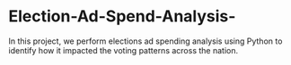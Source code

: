 # Election-Ad-Spend-Analysis-
In this project, we perform elections ad spending analysis using Python to identify how it impacted the voting patterns across the nation.
